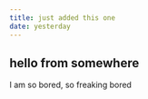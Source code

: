 ```yaml
---
title: just added this one
date: yesterday
---
```


## hello from somewhere
I am so bored, so freaking bored
